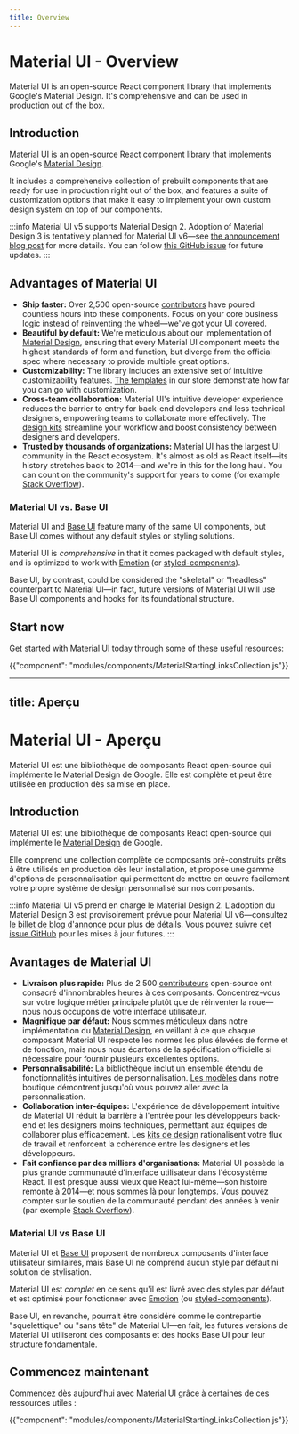 ```yaml
---
title: Overview
---
```


# Material UI - Overview

<p class="description">Material UI is an open-source React component library that implements Google's Material Design. It's comprehensive and can be used in production out of the box.</p>

## Introduction

Material UI is an open-source React component library that implements Google's [Material Design](https://m2.material.io/).

It includes a comprehensive collection of prebuilt components that are ready for use in production right out of the box, and features a suite of customization options that make it easy to implement your own custom design system on top of our components.

:::info
Material UI v5 supports Material Design 2.
Adoption of Material Design 3 is tentatively planned for Material UI v6—see [the announcement blog post](/blog/2023-material-ui-v6-and-beyond/) for more details.
You can follow [this GitHub issue](https://github.com/mui/material-ui/issues/29345) for future updates.
:::

## Advantages of Material UI

- **Ship faster:** Over 2,500 open-source [contributors](https://github.com/mui/material-ui/graphs/contributors) have poured countless hours into these components.
  Focus on your core business logic instead of reinventing the wheel—we've got your UI covered.
- **Beautiful by default:** We're meticulous about our implementation of [Material Design](https://m2.material.io/), ensuring that every Material UI component meets the highest standards of form and function,
  but diverge from the official spec where necessary to provide multiple great options.
- **Customizability:** The library includes an extensive set of intuitive customizability features. [The templates](https://mui.com/store/) in our store demonstrate how far you can go with customization.
- **Cross-team collaboration:** Material UI's intuitive developer experience reduces the barrier to entry for back-end developers and less technical designers, empowering teams to collaborate more effectively.
  The [design kits](https://mui.com/design-kits/) streamline your workflow and boost consistency between designers and developers.
- **Trusted by thousands of organizations:** Material UI has the largest UI community in the React ecosystem.
  It's almost as old as React itself—its history stretches back to 2014—and we're in this for the long haul.
  You can count on the community's support for years to come (for example [Stack Overflow](https://insights.stackoverflow.com/trends?tags=material-ui)).

### Material UI vs. Base UI

Material UI and [Base UI](/base-ui/) feature many of the same UI components, but Base UI comes without any default styles or styling solutions.

Material UI is _comprehensive_ in that it comes packaged with default styles, and is optimized to work with [Emotion](https://emotion.sh/docs/introduction) (or [styled-components](https://styled-components.com/)).

Base UI, by contrast, could be considered the "skeletal" or "headless" counterpart to Material UI—in fact, future versions of Material UI will use Base UI components and hooks for its foundational structure.

## Start now

Get started with Material UI today through some of these useful resources:

{{"component": "modules/components/MaterialStartingLinksCollection.js"}}


---
title: Aperçu
---

# Material UI - Aperçu

<p class="description">Material UI est une bibliothèque de composants React open-source qui implémente le Material Design de Google. Elle est complète et peut être utilisée en production dès sa mise en place.</p>

## Introduction

Material UI est une bibliothèque de composants React open-source qui implémente le [Material Design](https://m2.material.io/) de Google.

Elle comprend une collection complète de composants pré-construits prêts à être utilisés en production dès leur installation, et propose une gamme d'options de personnalisation qui permettent de mettre en œuvre facilement votre propre système de design personnalisé sur nos composants.

:::info
Material UI v5 prend en charge le Material Design 2.
L'adoption du Material Design 3 est provisoirement prévue pour Material UI v6—consultez [le billet de blog d'annonce](/blog/2023-material-ui-v6-et-au-dela/) pour plus de détails.
Vous pouvez suivre [cet issue GitHub](https://github.com/mui/material-ui/issues/29345) pour les mises à jour futures.
:::

## Avantages de Material UI

- **Livraison plus rapide:** Plus de 2 500 [contributeurs](https://github.com/mui/material-ui/graphs/contributors) open-source ont consacré d'innombrables heures à ces composants.
  Concentrez-vous sur votre logique métier principale plutôt que de réinventer la roue—nous nous occupons de votre interface utilisateur.
- **Magnifique par défaut:** Nous sommes méticuleux dans notre implémentation du [Material Design](https://m2.material.io/), en veillant à ce que chaque composant Material UI respecte les normes les plus élevées de forme et de fonction,
  mais nous nous écartons de la spécification officielle si nécessaire pour fournir plusieurs excellentes options.
- **Personnalisabilité:** La bibliothèque inclut un ensemble étendu de fonctionnalités intuitives de personnalisation. [Les modèles](https://mui.com/store/) dans notre boutique démontrent jusqu'où vous pouvez aller avec la personnalisation.
- **Collaboration inter-équipes:** L'expérience de développement intuitive de Material UI réduit la barrière à l'entrée pour les développeurs back-end et les designers moins techniques, permettant aux équipes de collaborer plus efficacement.
  Les [kits de design](https://mui.com/design-kits/) rationalisent votre flux de travail et renforcent la cohérence entre les designers et les développeurs.
- **Fait confiance par des milliers d'organisations:** Material UI possède la plus grande communauté d'interface utilisateur dans l'écosystème React.
  Il est presque aussi vieux que React lui-même—son histoire remonte à 2014—et nous sommes là pour longtemps.
  Vous pouvez compter sur le soutien de la communauté pendant des années à venir (par exemple [Stack Overflow](https://insights.stackoverflow.com/trends?tags=material-ui)).

### Material UI vs Base UI

Material UI et [Base UI](/base-ui/) proposent de nombreux composants d'interface utilisateur similaires, mais Base UI ne comprend aucun style par défaut ni solution de stylisation.

Material UI est _complet_ en ce sens qu'il est livré avec des styles par défaut et est optimisé pour fonctionner avec [Emotion](https://emotion.sh/docs/introduction) (ou [styled-components](https://styled-components.com/)).

Base UI, en revanche, pourrait être considéré comme le contrepartie "squelettique" ou "sans tête" de Material UI—en fait, les futures versions de Material UI utiliseront des composants et des hooks Base UI pour leur structure fondamentale.

## Commencez maintenant

Commencez dès aujourd'hui avec Material UI grâce à certaines de ces ressources utiles :

{{"component": "modules/components/MaterialStartingLinksCollection.js"}}
